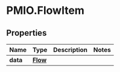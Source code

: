 # PMIO.FlowItem

## Properties
Name | Type | Description | Notes
------------ | ------------- | ------------- | -------------
**data** | [**Flow**](Flow.md) |  | 


